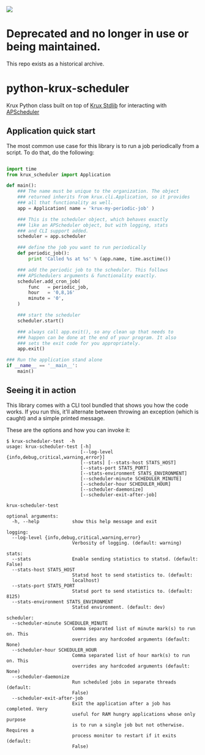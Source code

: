 ![](https://cdn2.iconfinder.com/data/icons/perfect-flat-icons-2/512/Terminate_wind_up_symbol_stop_send_away_sack.png)

# Deprecated and no longer in use or being maintained.
This repo exists as a historical archive.

python-krux-scheduler
=====================

Krux Python class built on top of [Krux Stdlib](https://staticfiles.krxd.net/foss/docs/pypi/krux-stdlib/) for interacting with [APScheduler](http://pythonhosted.org//APScheduler/)

Application quick start
-----------------------

The most common use case for this library is to run a job periodically from a script.
To do that, do the following:

```python

import time
from krux_scheduler import Application

def main():
    ### The name must be unique to the organization. The object
    ### returned inherits from krux.cli.Application, so it provides
    ### all that functionality as well.
    app = Application( name = 'krux-my-periodic-job' )

    ### This is the scheduler object, which behaves exactly
    ### like an APScheduler object, but with logging, stats
    ### and CLI support added.
    scheduler = app.scheduler

    ### define the job you want to run periodically
    def periodic_job():
        print 'Called %s at %s' % (app.name, time.asctime())

    ### add the periodic job to the scheduler. This follows
    ### APSchedulers arguments & functionality exactly.
    scheduler.add_cron_job(
        func   = periodic_job,
        hour   = '0,8,16'
        minute = '0',
    )

    ### start the scheduler
    scheduler.start()

    ### always call app.exit(), so any clean up that needs to
    ### happen can be done at the end of your program. It also
    ### sets the exit code for you appropriately.
    app.exit()

### Run the application stand alone
if __name__ == '__main__':
    main()

```

Seeing it in action
-------------------

This library comes with a CLI tool bundled that shows you how the code works.
If you run this, it'll alternate between throwing an exception (which is caught)
and a simple printed message.

These are the options and how you can invoke it:

```
$ krux-scheduler-test  -h
usage: krux-scheduler-test [-h]
                           [--log-level {info,debug,critical,warning,error}]
                           [--stats] [--stats-host STATS_HOST]
                           [--stats-port STATS_PORT]
                           [--stats-environment STATS_ENVIRONMENT]
                           [--scheduler-minute SCHEDULER_MINUTE]
                           [--scheduler-hour SCHEDULER_HOUR]
                           [--scheduler-daemonize]
                           [--scheduler-exit-after-job]

krux-scheduler-test

optional arguments:
  -h, --help            show this help message and exit

logging:
  --log-level {info,debug,critical,warning,error}
                        Verbosity of logging. (default: warning)

stats:
  --stats               Enable sending statistics to statsd. (default: False)
  --stats-host STATS_HOST
                        Statsd host to send statistics to. (default:
                        localhost)
  --stats-port STATS_PORT
                        Statsd port to send statistics to. (default: 8125)
  --stats-environment STATS_ENVIRONMENT
                        Statsd environment. (default: dev)

scheduler:
  --scheduler-minute SCHEDULER_MINUTE
                        Comma separated list of minute mark(s) to run on. This
                        overrides any hardcoded arguments (default: None)
  --scheduler-hour SCHEDULER_HOUR
                        Comma separated list of hour mark(s) to run on. This
                        overrides any hardcoded arguments (default: None)
  --scheduler-daemonize
                        Run scheduled jobs in separate threads (default:
                        False)
  --scheduler-exit-after-job
                        Exit the application after a job has completed. Very
                        useful for RAM hungry applications whose only purpose
                        is to run a single job but not otherwise. Requires a
                        process monitor to restart if it exits (default:
                        False)
```
